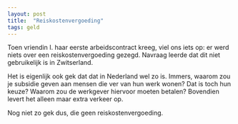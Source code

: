 ```yaml
---
layout: post
title:  "Reiskostenvergoeding"
tags: geld
---
```


Toen vriendin I. haar eerste arbeidscontract kreeg, viel ons iets op: er werd niets over een reiskostenvergoeding gezegd. Navraag leerde dat dit niet gebruikelijk is in Zwitserland. 

Het is eigenlijk ook gek dat dat in Nederland wel zo is. Immers, waarom zou je subsidie geven aan mensen die ver van hun werk wonen? Dat is toch hun keuze? Waarom zou de werkgever hiervoor moeten betalen? Bovendien levert het alleen maar extra verkeer op.

Nog niet zo gek dus, die geen reiskostenvergoeding.
